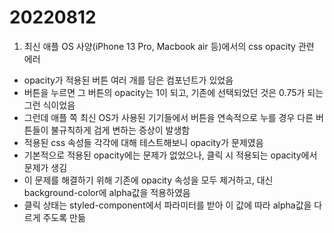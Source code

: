 # 20220812

1. 최신 애플 OS 사양(iPhone 13 Pro, Macbook air 등)에서의 css opacity 관련 에러

- opacity가 적용된 버튼 여러 개를 담은 컴포넌트가 있었음
- 버튼을 누르면 그 버튼의 opacity는 1이 되고, 기존에 선택되었던 것은 0.75가 되는 그런 식이었음
- 그런데 애플 쪽 최신 OS가 사용된 기기들에서 버튼을 연속적으로 누를 경우 다른 버튼들이 불규칙하게 검게 변하는 증상이 발생함
- 적용된 css 속성들 각각에 대해 테스트해보니 opacity가 문제였음
- 기본적으로 적용된 opacity에는 문제가 없었으나, 클릭 시 적용되는 opacity에서 문제가 생김
- 이 문제를 해결하기 위해 기존에 opacity 속성을 모두 제거하고, 대신 background-color에 alpha값을 적용하였음
- 클릭 상태는 styled-component에서 파라미터를 받아 이 값에 따라 alpha값을 다르게 주도록 만듦
